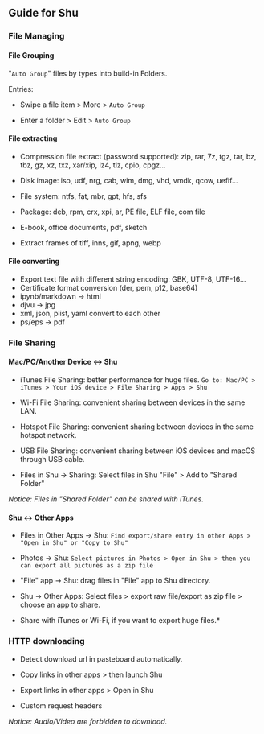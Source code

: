 ## Guide for Shu 


### File Managing

#### File Grouping

"`Auto Group`" files by types into build-in Folders.

Entries:

* Swipe a file item > More > `Auto Group`

* Enter a folder > Edit > `Auto Group`


#### File extracting

* Compression file extract (password supported): zip, rar, 7z, tgz, tar, bz, tbz, gz, xz, txz, xar/xip, lz4, tlz, cpio, cpgz...

* Disk image: iso, udf, nrg, cab, wim, dmg, vhd, vmdk, qcow, uefif...
* File system: ntfs, fat, mbr, gpt, hfs, sfs
* Package: deb, rpm, crx, xpi, ar, PE file, ELF file, com file
* E-book, office documents, pdf, sketch
* Extract frames of tiff, inns, gif, apng, webp


#### File converting

* Export text file with different string encoding: GBK, UTF-8, UTF-16...
* Certificate format conversion (der, pem, p12, base64)
* ipynb/markdown -> html
* djvu -> jpg
* xml, json, plist, yaml convert to each other
* ps/eps -> pdf



### File Sharing

#### Mac/PC/Another Device <-> Shu

* iTunes File Sharing: better performance for huge files.
`Go to: Mac/PC > iTunes > Your iOS device > File Sharing > Apps > Shu`

* Wi-Fi File Sharing: convenient sharing between devices in the same LAN.

* Hotspot File Sharing: convenient sharing between devices in the same hotspot network.

* USB File Sharing: convenient sharing between iOS devices and macOS through USB cable.

* Files in Shu -> Sharing: Select files in Shu "File" > Add to "Shared Folder"

*Notice: Files in "Shared Folder" can be shared with iTunes.*


#### Shu <-> Other Apps

* Files in Other Apps -> Shu:
`Find export/share entry in other Apps > "Open in Shu" or "Copy to Shu"`

* Photos -> Shu:
`Select pictures in Photos > Open in Shu > then you can export all pictures as a zip file`

* "File" app -> Shu: drag files in "File" app to Shu directory.

* Shu -> Other Apps: Select files > export raw file/export as zip file > choose an app to share.

* Share with iTunes or Wi-Fi, if you want to export huge files.*



### HTTP downloading

* Detect download url in pasteboard automatically.

* Copy links in other apps > then launch Shu 

* Export links in other apps  > Open in Shu

* Custom request headers

*Notice: Audio/Video are forbidden to download.*

